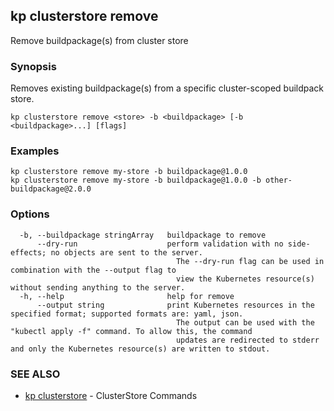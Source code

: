 ## kp clusterstore remove

Remove buildpackage(s) from cluster store

### Synopsis

Removes existing buildpackage(s) from a specific cluster-scoped buildpack store.


```
kp clusterstore remove <store> -b <buildpackage> [-b <buildpackage>...] [flags]
```

### Examples

```
kp clusterstore remove my-store -b buildpackage@1.0.0
kp clusterstore remove my-store -b buildpackage@1.0.0 -b other-buildpackage@2.0.0

```

### Options

```
  -b, --buildpackage stringArray   buildpackage to remove
      --dry-run                    perform validation with no side-effects; no objects are sent to the server.
                                     The --dry-run flag can be used in combination with the --output flag to
                                     view the Kubernetes resource(s) without sending anything to the server.
  -h, --help                       help for remove
      --output string              print Kubernetes resources in the specified format; supported formats are: yaml, json.
                                     The output can be used with the "kubectl apply -f" command. To allow this, the command 
                                     updates are redirected to stderr and only the Kubernetes resource(s) are written to stdout.
```

### SEE ALSO

* [kp clusterstore](kp_clusterstore.md)	 - ClusterStore Commands

